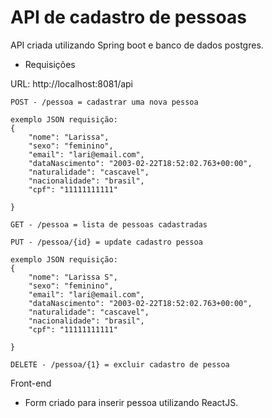 # API de cadastro de pessoas

API criada utilizando Spring boot e banco de dados postgres.

- Requisições

URL:  http://localhost:8081/api

```
POST - /pessoa = cadastrar uma nova pessoa

exemplo JSON requisição:
{
	"nome": "Larissa",
	"sexo": "feminino",
	"email": "lari@email.com",
	"dataNascimento": "2003-02-22T18:52:02.763+00:00",
	"naturalidade": "cascavel",
	"nacionalidade": "brasil",
	"cpf": "11111111111"
	
}

```

```
GET - /pessoa = lista de pessoas cadastradas
```

```
PUT - /pessoa/{id} = update cadastro pessoa

exemplo JSON requisição:
{
	"nome": "Larissa S",
	"sexo": "feminino",
	"email": "lari@email.com",
	"dataNascimento": "2003-02-22T18:52:02.763+00:00",
	"naturalidade": "cascavel",
	"nacionalidade": "brasil",
	"cpf": "11111111111"
	
}

```

```
DELETE - /pessoa/{1} = excluir cadastro de pessoa
```

Front-end
- Form criado para inserir pessoa utilizando ReactJS.
